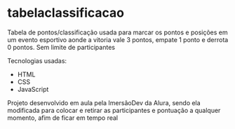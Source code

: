 # tabelaclassificacao

Tabela de pontos/classificação usada para marcar os pontos e posições em um evento esportivo aonde a vitoria vale 3 pontos, empate 1 ponto e derrota 0 pontos.
Sem limite de participantes

Tecnologias usadas:

- HTML
- CSS
- JavaScript


Projeto desenvolvido em aula pela ImersãoDev da Alura, sendo ela modificada para colocar e retirar as participantes e pontuação a qualquer momento,
afim de ficar em tempo real
